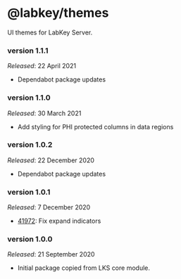 # @labkey/themes
UI themes for LabKey Server.

### version 1.1.1
*Released*: 22 April 2021
* Dependabot package updates

### version 1.1.0
*Released*: 30 March 2021
* Add styling for PHI protected columns in data regions

### version 1.0.2
*Released*: 22 December 2020
* Dependabot package updates

### version 1.0.1
*Released*: 7 December 2020
* [41972](https://www.labkey.org/home/Developer/issues/issues-details.view?issueId=41972): Fix expand indicators

### version 1.0.0
*Released*: 21 September 2020
* Initial package copied from LKS core module.
